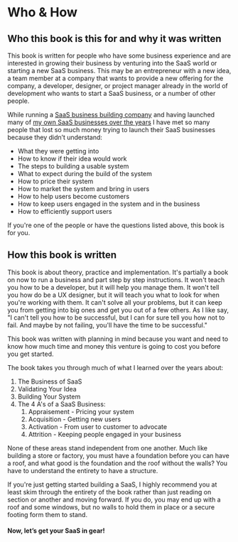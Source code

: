 # Who & How

## Who this book is this for and why it was written

This book is written for people who have some business experience and are interested in growing their business by venturing into the SaaS world or starting a new SaaS business. This may be an entrepreneur with a new idea, a team member at a company that wants to provide a new offering for the company, a developer, designer, or project manager already in the world of development who wants to start a SaaS business, or a number of other people. 

While running a [SaaS business building company](www.jhmediagroup.com) and having launched many of [my own SaaS businesses over the years](https://jasonmlong.me/bio) I have met so many people that lost so much money trying to launch their SaaS businesses because they didn’t understand:

* What they were getting into
* How to know if their idea would work
* The steps to building a usable system
* What to expect during the build of the system
* How to price their system
* How to market the system and bring in users
* How to help users become customers
* How to keep users engaged in the system and in the business
* How to efficiently support users

If you're one of the people or have the questions listed above, this book is for you. 

## How this book is written

This book is about theory, practice and implementation. It's partially a book on now to run a business and part step by step instructions. It won't teach you how to be a developer, but it will help you manage them. It won't tell you how do be a UX designer, but it will teach you what to look for when you're working with them. It can't solve all your problems, but it can keep you from getting into big ones and get you out of a few others. As I like say, "I can't tell you how to be successful, but I can for sure tell you how not to fail. And maybe by not failing, you'll have the time to be successful."

This book was written with planning in mind because you want and need to know how much time and money this venture is going to cost you before you get started. 

The book takes you through much of what I learned over the years about:

1. The Business of SaaS
2. Validating Your Idea
3. Building Your System
4. The 4 A's of a SaaS Business:
   1. Appraisement - Pricing your system
   2. Acquisition - Getting new users
   3. Activation - From user to customer to advocate
   4. Attrition - Keeping people engaged in your business 

None of these areas stand independent from one another. Much like building a store or factory, you must have a foundation before you can have a roof, and what good is the foundation and the roof without the walls? You have to understand the entirety to have a structure. 

If you're just getting started building a SaaS, I highly recommend you at least skim through the entirety of the book rather than just reading on section or another and moving forward. If you do, you may end up with a roof and some windows, but no walls to hold them in place or a secure footing form them to stand. 

#### Now, let’s get your SaaS in gear!

